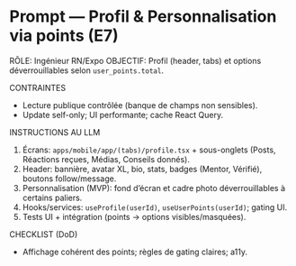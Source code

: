 # Prompt — Profil & Personnalisation via points (E7)

RÔLE: Ingénieur RN/Expo
OBJECTIF: Profil (header, tabs) et options déverrouillables selon `user_points.total`.

CONTRAINTES
- Lecture publique contrôlée (banque de champs non sensibles).
- Update self-only; UI performante; cache React Query.

INSTRUCTIONS AU LLM
1) Écrans: `apps/mobile/app/(tabs)/profile.tsx` + sous-onglets (Posts, Réactions reçues, Médias, Conseils donnés).
2) Header: bannière, avatar XL, bio, stats, badges (Mentor, Vérifié), boutons follow/message.
3) Personnalisation (MVP): fond d’écran et cadre photo déverrouillables à certains paliers.
4) Hooks/services: `useProfile(userId)`, `useUserPoints(userId)`; gating UI.
5) Tests UI + intégration (points → options visibles/masquées).

CHECKLIST (DoD)
- Affichage cohérent des points; règles de gating claires; a11y.

